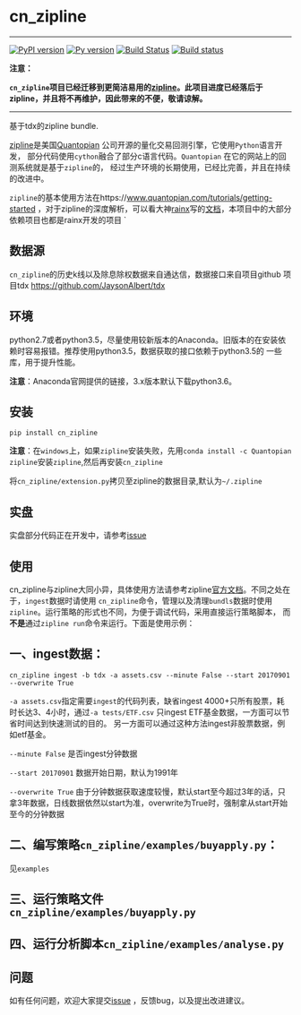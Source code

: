 # cn_zipline

--------------



[![PyPI version](https://badge.fury.io/py/cn-zipline.svg)](https://badge.fury.io/py/cn-zipline)
[![Py version](https://img.shields.io/pypi/pyversions/cn-zipline.svg)](https://pypi.python.org/pypi/cn-zipline)
[![Build Status](https://travis-ci.org/JaysonAlbert/cn_zipline.svg?branch=master)](https://travis-ci.org/JaysonAlbert/cn_zipline)
[![Build status](https://ci.appveyor.com/api/projects/status/b0pf9nndpj65x0nj/branch/master?svg=true)](https://ci.appveyor.com/project/JaysonAlbert/cn-zipline/branch/master)


**注意：**

**`cn_zipline`项目已经迁移到更简洁易用的[zipline](https://github.com/JaysonAlbert/zipline)。此项目进度已经落后于zipline，并且将不再维护，因此带来的不便，敬请谅解。**

----------------

基于tdx的zipline bundle.

[zipline](http://zipline.io/)是美国[Quantopian](https://quantopian.com/) 公司开源的量化交易回测引擎，它使用`Python`语言开发，
部分代码使用`cython`融合了部分c语言代码。`Quantopian` 在它的网站上的回测系统就是基于`zipline`的，
经过生产环境的长期使用，已经比完善，并且在持续的改进中。

`zipline`的基本使用方法在https://www.quantopian.com/tutorials/getting-started ，对于zipline的深度解析，可以看大神[rainx](https://github.com/rainx)写的[文档](https://www.gitbook.com/book/rainx/-zipline/details)，本项目中的大部分依赖项目也都是rainx开发的项目
`

数据源
--------

`cn_zipline`的历史k线以及除息除权数据来自通达信，数据接口来自项目github 项目tdx https://github.com/JaysonAlbert/tdx

环境 
--------

python2.7或者python3.5，尽量使用较新版本的Anaconda。旧版本的在安装依赖时容易报错。推荐使用python3.5，数据获取的接口依赖于python3.5的
一些库，用于提升性能。

**注意**：Anaconda官网提供的链接，3.x版本默认下载python3.6。


安装
----------

    pip install cn_zipline
**注意**：在`windows`上，如果`zipline`安装失败，先用`conda install -c Quantopian zipline`安装`zipline`,然后再安装`cn_zipline`
    
将`cn_zipline/extension.py`拷贝至zipline的数据目录,默认为`~/.zipline`


实盘
----------
实盘部分代码正在开发中，请参考[issue](https://github.com/JaysonAlbert/cn_zipline/issues/2)

 
使用
----------

cn_zipline与zipline大同小异，具体使用方法请参考zipline[官方文档](https://www.quantopian.com/tutorials/getting-started)。不同之处在于，`ingest`数据时请使用
`cn_zipline`命令，管理以及清理`bundls`数据时使用`zipline`。运行策略的形式也不同，为便于调试代码，采用直接运行策略脚本，
而**不是**通过`zipline run`命令来运行。下面是使用示例：


一、ingest数据：
-----------

    cn_zipline ingest -b tdx -a assets.csv --minute False --start 20170901 --overwrite True
    
`-a assets.csv`指定需要`ingest`的代码列表，缺省ingest 4000+只所有股票，耗时长达3、4小时，通过`-a tests/ETF.csv` 只ingest ETF基金数据，一方面可以节省时间达到快速测试的目的。
另一方面可以通过这种方法ingest非股票数据，例如etf基金。

`--minute False` 是否ingest分钟数据

`--start 20170901` 数据开始日期，默认为1991年

`--overwrite True` 由于分钟数据获取速度较慢，默认start至今超过3年的话，只拿3年数据，日线数据依然以start为准，overwrite为True时，强制拿从start开始  至今的分钟数据


二、编写策略`cn_zipline/examples/buyapply.py`：
-----------

见`examples`

三、运行策略文件 `cn_zipline/examples/buyapply.py`
------------

四、运行分析脚本`cn_zipline/examples/analyse.py`
------------

问题
--------------

如有任何问题，欢迎大家提交[issue](https://github.com/JaysonAlbert/cn_zipline/issues/new) ，反馈bug，以及提出改进建议。
